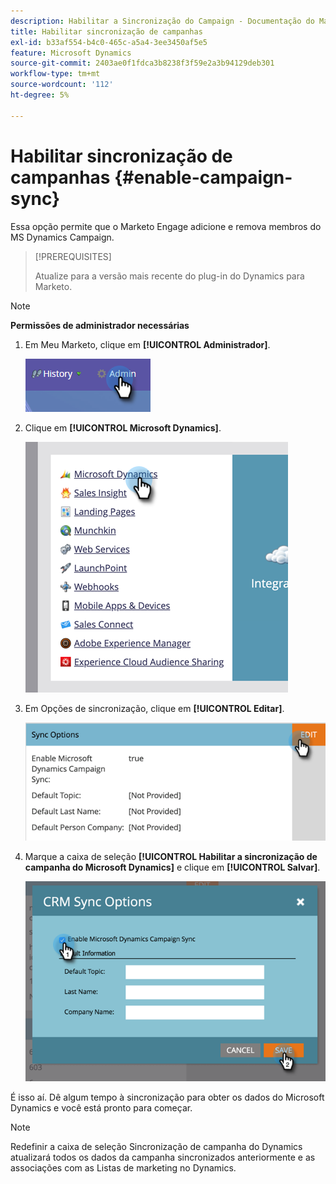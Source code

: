 ```yaml
---
description: Habilitar a Sincronização do Campaign - Documentação do Marketo - Documentação do produto
title: Habilitar sincronização de campanhas
exl-id: b33af554-b4c0-465c-a5a4-3ee3450af5e5
feature: Microsoft Dynamics
source-git-commit: 2403ae0f1fdca3b8238f3f59e2a3b94129deb301
workflow-type: tm+mt
source-wordcount: '112'
ht-degree: 5%

---
```


# Habilitar sincronização de campanhas {#enable-campaign-sync}

Essa opção permite que o Marketo Engage adicione e remova membros do MS Dynamics Campaign.

>[!PREREQUISITES]
>
>Atualize para a versão mais recente do plug-in do Dynamics para Marketo.

>[!NOTE]
>
>**Permissões de administrador necessárias**

1. Em Meu Marketo, clique em **[!UICONTROL Administrador]**.

   ![](assets/enable-campaign-sync-1.png)

1. Clique em **[!UICONTROL Microsoft Dynamics]**.

   ![](assets/enable-campaign-sync-2.png)

1. Em Opções de sincronização, clique em **[!UICONTROL Editar]**.

   ![](assets/enable-campaign-sync-3.png)

1. Marque a caixa de seleção **[!UICONTROL Habilitar a sincronização de campanha do Microsoft Dynamics]** e clique em **[!UICONTROL Salvar]**.

   ![](assets/enable-campaign-sync-4.png)

É isso aí. Dê algum tempo à sincronização para obter os dados do Microsoft Dynamics e você está pronto para começar.

>[!NOTE]
>
>Redefinir a caixa de seleção Sincronização de campanha do Dynamics atualizará todos os dados da campanha sincronizados anteriormente e as associações com as Listas de marketing no Dynamics.
